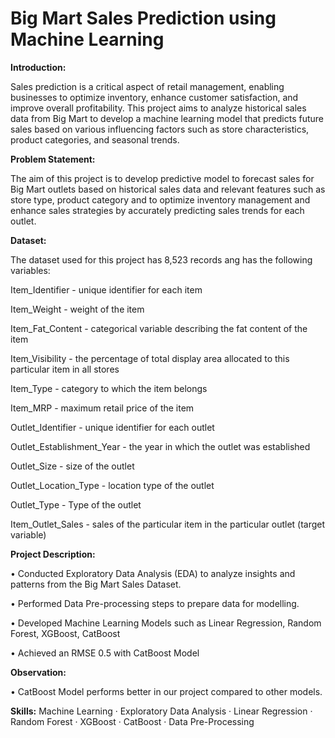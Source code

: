 # Big Mart Sales Prediction using Machine Learning

**Introduction:**

Sales prediction is a critical aspect of retail management, enabling businesses to optimize inventory, enhance customer satisfaction, and improve overall profitability. This project aims to analyze historical sales data from Big Mart to develop a machine learning model that predicts future sales based on various influencing factors such as store characteristics, product categories, and seasonal trends.

**Problem Statement:**

The aim of this project is to develop predictive model to forecast sales for Big Mart outlets based on historical sales data and relevant features such as store type, product category and to optimize inventory management and enhance sales strategies by accurately predicting sales trends for each outlet.

**Dataset:**

The dataset used for this project has 8,523 records ang has the following variables:

Item_Identifier - unique identifier for each item

Item_Weight - weight of the item

Item_Fat_Content - categorical variable describing the fat content of the item

Item_Visibility - the percentage of total display area allocated to this particular item in all stores

Item_Type - category to which the item belongs

Item_MRP - maximum retail price of the item

Outlet_Identifier - unique identifier for each outlet

Outlet_Establishment_Year - the year in which the outlet was established

Outlet_Size - size of the outlet

Outlet_Location_Type - location type of the outlet

Outlet_Type - Type of the outlet

Item_Outlet_Sales - sales of the particular item in the particular outlet (target variable)

**Project Description:**

• Conducted Exploratory Data Analysis (EDA) to analyze insights and patterns from the Big Mart Sales Dataset.

• Performed Data Pre-processing steps to prepare data for modelling.

• Developed Machine Learning Models such as Linear Regression, Random Forest, XGBoost, CatBoost

• Achieved an RMSE 0.5 with CatBoost Model

**Observation:**

•	CatBoost Model performs better in our project compared to other models.

**Skills:** Machine Learning · Exploratory Data Analysis · Linear Regression · Random Forest · XGBoost · CatBoost · Data Pre-Processing 
